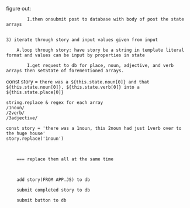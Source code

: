figure out:

            I.then onsubmit post to database with body of post the state arrays


    3) iterate through story and input values given from input

        A.loop through story: have story be a string in template literal format and values can be input by properties in state 

            I.get request to db for place, noun, adjective, and verb arrays then setState of forementioned arrays.
            
 const story = 
    `there was a ${this.state.noun[0]} and that ${this.state.noun[0]}, ${this.state.verb[0]} into a ${this.state.place[0]}`



    string.replace & regex for each array 
    /1noun/
    /2verb/
    /3adjective/

    const story = 'there was a 1noun, this 2noun had just 1verb over to the huge house'
    story.replace('1noun')
    
    

        === replace them all at the same time



        add story(FROM APP.JS) to db

        submit completed story to db 

        submit button to db 

